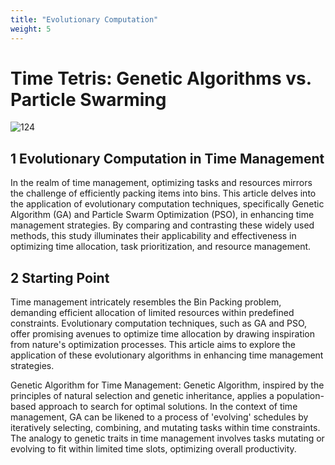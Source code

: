```yaml
---
title: "Evolutionary Computation"
weight: 5
---
```


#  **Time Tetris: Genetic Algorithms vs. Particle Swarming**

![124](https://i.pinimg.com/originals/88/66/b2/8866b25a23afb5185612095ffc57eca3.gif)

## 1 Evolutionary Computation in Time Management


In the realm of time management, optimizing tasks and resources mirrors the challenge of efficiently packing items into bins. This article delves into the application of evolutionary computation techniques, specifically Genetic Algorithm (GA) and Particle Swarm Optimization (PSO), in enhancing time management strategies. By comparing and contrasting these widely used methods, this study illuminates their applicability and effectiveness in optimizing time allocation, task prioritization, and resource management.


## 2 Starting Point

Time management intricately resembles the Bin Packing problem, demanding efficient allocation of limited resources within predefined constraints. Evolutionary computation techniques, such as GA and PSO, offer promising avenues to optimize time allocation by drawing inspiration from nature's optimization processes. This article aims to explore the application of these evolutionary algorithms in enhancing time management strategies.

Genetic Algorithm for Time Management:
Genetic Algorithm, inspired by the principles of natural selection and genetic inheritance, applies a population-based approach to search for optimal solutions. In the context of time management, GA can be likened to a process of 'evolving' schedules by iteratively selecting, combining, and mutating tasks within time constraints. The analogy to genetic traits in time management involves tasks mutating or evolving to fit within limited time slots, optimizing overall productivity.
